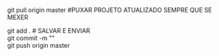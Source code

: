git pull origin master  #PUXAR PROJETO ATUALIZADO SEMPRE QUE SE MEXER                                                                                
                                                                                               
git add .    # SALVAR E ENVIAR                                                                                       
git commit -m ""                                            
git push origin master                                                                                         
